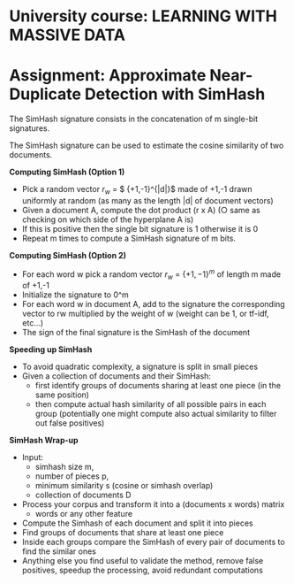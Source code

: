 # University course: LEARNING WITH MASSIVE DATA
# Assignment: Approximate Near-Duplicate Detection with SimHash

The SimHash signature consists in the concatenation of m single-bit signatures.

The SimHash signature can be used to estimate the cosine similarity of two documents.

**Computing SimHash (Option 1)**
- Pick a random vector $r_w$ = $ \{+1,-1\}^{|d|}$ made of +1,-1 drawn uniformly at random (as many as the length |d| of document vectors)
- Given a document A, compute the dot product (r x A) (○ same as checking on which side of the hyperplane A is)
- If this is positive then the single bit signature is 1 otherwise it is 0
- Repeat m times to compute a SimHash signature of m bits.

**Computing SimHash (Option 2)**
- For each word w pick a random vector $r_w$ = $\{+1,-1\}^m$ of length m made of +1,-1
- Initialize the signature to 0^m
- For each word w in document A, add to the signature the corresponding vector to rw multiplied by the weight of w (weight can be 1, or tf-idf, etc…)
- The sign of the final signature is the SimHash of the document

**Speeding up SimHash**
- To avoid quadratic complexity, a signature is split in small pieces
- Given a collection of documents and their SimHash:
  - first identify groups of documents sharing at least one piece (in the same position)
  - then compute actual hash similarity of all possible pairs in each group (potentially one might compute also actual similarity to filter out false positives)

**SimHash Wrap-up**
- Input:
  - simhash size m,
  - number of pieces p,
  - minimum similarity s (cosine or simhash overlap)
  - collection of documents D
- Process your corpus and transform it into a (documents x words) matrix
  - words or any other feature
- Compute the Simhash of each document and split it into pieces
- Find groups of documents that share at least one piece
- Inside each groups compare the SimHash of every pair of documents to find the similar ones
- Anything else you find useful to validate the method, remove false positives, speedup the processing, avoid redundant computations
